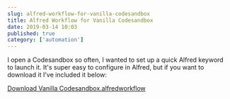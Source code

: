 ```yaml
---
slug: alfred-workflow-for-vanilla-codesandbox
title: Alfred Workflow for Vanilla Codesandbox
date: 2019-03-14 10:03
published: true
category: ['automation']
---
```


I open a Codesandbox so often, I wanted to set up a quick Alfred keyword to launch it.
It's super easy to configure in Alfred, but if you want to download it I've included it below:

<a href="https://github.com/johnlindquist/alfred-workflows/raw/master/Vanilla%20Codesandbox.alfredworkflow" download="https://github.com/johnlindquist/alfred-workflows/raw/master/Vanilla%20Codesandbox.alfredworkflow">Download Vanilla Codesandbox.alfredworkflow</a>
